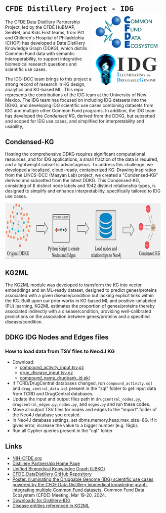 # `CFDE Distillery Project - IDG` <img align="right" src="doc/images/cfde_logo_above_idg_logo.png" height="240">

The CFDE Data Distillery Partnership Project, led by the CFDE HuBMAP, SenNet, and Kids
First teams, from Pitt and Children's Hospital of Philadelphia (CHOP) has developed a
Data Distillery Knowledge Graph (DDKG), which distills Common Fund data with semantic
interoperability, to support integrative biomedical research questions and 
scientific use cases.

The IDG-DCC team brings to this project a strong record of research in KG design,
analytics and KG-based ML. This repo represents the contributions of the IDG team
at the University of New Mexico. The IDG team has focused on including IDG datasets
into the DDKG, and developing IDG scientific use cases combining datasets from IDG and multiple
other Common Fund programs. In addition, the IDG team has developed the _Condensed KG_,
derived from the DDKG, but subsetted and scoped for IDG use cases, and simplified for
interpretability and usability, 

## Condensed-KG

Hosting the comprehensive DDKG requires significant computational resources, and for IDG 
applications, a small fraction of the data is required, and a lightweight subset is advantageous.
To address this challenge, we developed a localized, cloud-ready, containerized KG.
Drawing inspiration from the LINCS-DCC (Maayan Lab) project, we
created a "Condensed-KG" derived and subsetted from the latest DDKG. This Condensed-KG,
consisting of 8 distinct node labels and 1042 distinct relationship types, is designed to simplify
and enhance interpretability, specifically tailored to IDG use cases.

<img src="doc/images/DDKG_to_CKG_workflow.png" height="180">

## KG2ML

The KG2ML module was developed
to transform the KG into vector embeddings and an ML-ready dataset, designed
to predict genes/proteins associated with a given disease/condition
but lacking explicit links within the KG. Built upon our prior works in KG-based ML and
positive-unlabeled (PU) learning, KG2ML estimates the proportion of genes/proteins 
thereby associated indirectly with a disease/condition, providing well-calibrated
predictions on the association between genes/proteins and a specified disease/condition.

## DDKG IDG Nodes and Edges files


### How to load data from TSV files to Neo4J KG

- Download:
  -  [compound_activity_input.tsv.gz](https://unmtid-dbs.net/download/cfde/distillery/compound_activity_input.tsv.gz)
  -  [drug_disease_input.tsv.gz](https://unmtid-dbs.net/download/cfde/distillery/drug_disease_input.tsv.gz)
  -  [compound_name_drugbank_id.pkl](https://unmtid-dbs.net/download/cfde/distillery/compound_name_drugbank_id.pkl)
- If TCRD/DrugCentral databases changed, run `compound_activity.sql` and `drug_central_data.sql` present in the "sql" folder to get input data from TCRD and DrugCentral databases.
- Update the input and output files path in `drugcentral_nodes.py`, `drugcentral_edges.py`, `nodes.py`, and `edges.py` and run these codes.
- Move all output TSV files for nodes and edges to the "import" folder of the Neo4J database you created.
- In Neo4J database settings, set dbms.memory.heap.max\_size=8G. If it gives error, increase the value to a bigger number (e.g. 16gb).
- Run all Cypher queries present in the "cql" folder.

## Links

 * [NIH-CFDE.org](https://www.nih-cfde.org/)
 * [Distillery Partnership Home Page](https://github.com/nih-cfde/data-distillery/)
 * [Unified Biomedical Knowledge Graph (UBKG)](https://ubkg.docs.xconsortia.org/)
 * [CFDE_DataDistillery GitHub Repository](https://github.com/TaylorResearchLab/CFDE_DataDistillery)
 * [Poster: Illuminating the Druggable Genome (IDG) scientific use cases powered by the CFDE Data Distillery biomedical knowledge graph, integrating multiple Common Fund datasets](https://doi.org/10.5281/zenodo.10895777), Common Fund Data Ecosystem (CFDE) Meeting, Mar 19-20, 2024. 
 * [Downloads for Distillery-IDG](https://unmtid-dbs.net/download/cfde/distillery/)
 * [Disease entities referenced in KG2ML](doc/Disease_entities_in_KG2ML.pdf)
